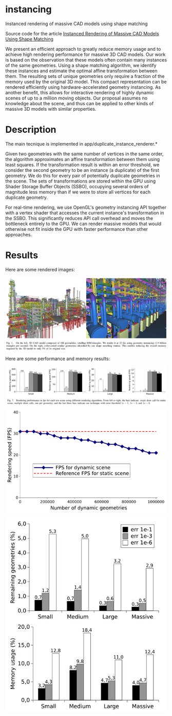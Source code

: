 # instancing
Instanced rendering of massive CAD models using shape matching

Source code for the article [Instanced Rendering of Massive CAD Models Using Shape Matching](https://ieeexplore.ieee.org/document/6915326)

We present an efficient approach to greatly reduce memory usage and to achieve high rendering performance for massive 3D CAD models. Our work is based on the observation that these models often contain many instances of the same geometries. Using a shape matching algorithm, we identify these instances and estimate the optimal affine transformation between them. The resulting sets of unique geometries only require a fraction of the memory used by the original 3D model. This compact representation can be rendered efficiently using hardware-accelerated geometry instancing. As another benefit, this allows for interactive rendering of highly dynamic scenes of up to a million moving objects. Our proposal assumes no knowledge about the scene, and thus can be applied to other kinds of massive 3D models with similar properties.

# Description

The main tecnique is implemented in app/duplicate_instance_renderer.*

Given two geometries with the same number of vertices in the same order, the algorithm approximates an affine transformation between them using least squares. If the transformation result is within an error threshold, we consider the second geometry to be an instance (a duplicate) of the first geometry. We do this for every pair of potentially duplicate geometries in the scene. The sets of transformations are stored within the GPU using Shader Storage Buffer Objects (SSBO), occupying several orders of magnitude less memory than if we were to store all vertices for each duplicate geometry.

For real-time rendering, we use OpenGL's geometry instancing API together with a vertex shader that accesses the current instance's transformation in the SSBO. This significantly reduces API call overhead and moves the bottleneck entirely to the GPU. We can render massive models that would otherwise not fit inside the GPU with faster performance than other approaches.

# Results

Here are some rendered images:

![fig1](https://github.com/potato3d/instancing/blob/main/imgs/fig1.png "example")

Here are some performance and memory results:

![fig3](https://github.com/potato3d/instancing/blob/main/imgs/fig3.png "speed static")
![fig4](https://github.com/potato3d/instancing/blob/main/imgs/fig4.png "speed dynamic")
![fig2](https://github.com/potato3d/instancing/blob/main/imgs/fig2.png "memory")
